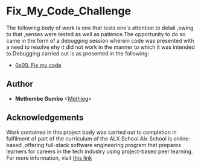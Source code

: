 # Fix_My_Code_Challenge

The following body of work is one that tests one's attention to detail ,owing to that ,senses were tested as well as patience.The opportunity to do so came in the form of a debugging session wherein code was presented with a need to resolve ehy it did not work in the manner to which it was intended to.Debugging carried out is as presented in the following:

* [0x00. Fix my code](./0x00-challenge)

## Author

* __Methembe Gumbo__ <[Methieg](https://github.com/Methieg)>

## Acknowledgements

Work contained in this project body was carried out to completion in fulfilment of part of the curriculum of the ALX School.Alx School is online-based ,offering full-stack software engineering program that prepares learners for careers in the tech industry
using project-based peer learning. For more information, visit
[this link](https://www.alxafrica.com/software-engineering-2022/)

